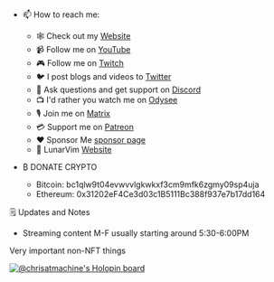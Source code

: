 - 📫 How to reach me:

  - 🕸️ Check out my [Website](https://www.chrisatmachine.com/)
  - 📹 Follow me on [YouTube](https://www.youtube.com/channel/UCS97tchJDq17Qms3cux8wcA)
  - 🎮 Follow me on [Twitch](https://www.twitch.tv/chrisatmachine)
  - 🐦 I post blogs and videos to [Twitter](https://twitter.com/chrisatmachine) 
  - 🔌 Ask questions and get support on [Discord](https://discord.gg/Xb9B4Ny)
  - 📺 I'd rather you watch me on [Odysee](https://odysee.com/@chrisatmachine:f)
  - 🎙️ Join me on [Matrix](https://matrix.to/#/#the-machine:matrix.org)
  - 💳 Support me on [Patreon](https://www.patreon.com/chrisatmachine)
  - ❤️ Sponsor Me [sponsor page](https://github.com/sponsors/ChristianChiarulli)
  - 🌙 LunarVim [Website](https://www.lunarvim.org)

- ₿ DONATE CRYPTO 
  - Bitcoin: bc1qlw9t04evwvvlgkwkxf3cm9mfk6zgmy09sp4uja
  - Ethereum: 0x31202eF4Ce3d03c1B5111Bc388f937e7b17dd164


🗒️ Updates and Notes

- Streaming content M-F usually starting around 5:30-6:00PM

Very important non-NFT things

[![@chrisatmachine's Holopin board](https://holopin.io/api/user/board?user=chrisatmachine)](https://holopin.io/@chrisatmachine)
